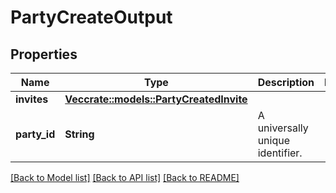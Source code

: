 # PartyCreateOutput

## Properties

Name | Type | Description | Notes
------------ | ------------- | ------------- | -------------
**invites** | [**Vec<crate::models::PartyCreatedInvite>**](PartyCreatedInvite.md) |  | 
**party_id** | **String** | A universally unique identifier. | 

[[Back to Model list]](../README.md#documentation-for-models) [[Back to API list]](../README.md#documentation-for-api-endpoints) [[Back to README]](../README.md)


